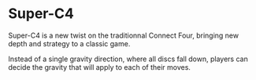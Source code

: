 Super-C4
========

Super-C4 is a new twist on the traditionnal Connect Four, bringing new depth and strategy to a classic game.

Instead of a single gravity direction, where all discs fall down, players can decide the gravity that will apply to each of their moves.
